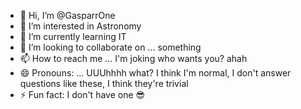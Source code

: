 - 👋 Hi, I’m @GasparrOne
- 👀 I’m interested in Astronomy
- 🌱 I’m currently learning IT
- 💞️ I’m looking to collaborate on ... something
- 📫 How to reach me ... I'm joking who wants you? ahah
- 😄 Pronouns: ... UUUhhhh what? I think I'm normal, I don't answer questions like these, I think they're trivial
- ⚡ Fun fact: I don't have one 😎
<!---
GasparrOne/GasparrOne is a ✨ special ✨ repository because its `README.md` (this file) appears on your GitHub profile.
You can click the Preview link to take a look at your changes.
--->
